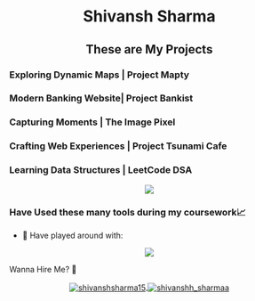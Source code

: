 
<h1 align="center">Shivansh Sharma</h1>
<h2 align="center">These are My Projects</h2>

<h3 align="left">Exploring Dynamic Maps | Project Mapty</h3>
<h3 align="left">Modern Banking Website| Project Bankist</h3>
<h3 align="left">Capturing Moments | The Image Pixel</h3>
<h3 align="left">Crafting Web Experiences | Project Tsunami Cafe</h3>
<h3 align="left">Learning Data Structures | LeetCode DSA</h3>


<p align="center">
    <img src="https://komarev.com/ghpvc/?username=shivansh1507&color=blueviolet&style=for-the-badge" />
</p>

### Have Used these many tools during my coursework📈

- 🔭 Have played around with: 
<p align="center">
    <img src="https://skillicons.dev/icons?i=docker,arduino,aws,azure,bash,bootstrap,cpp,cassandra,py,discord,git,github,html,css,gcp,java,js,linux,mongodb,mysql,nodejs,postgres,postman,powershell,react,redis,vscode,raspberrypi,php,r,&perline=10"/>
</p>


 Wanna Hire Me? 📱

<p align="center">

</a>
    <a href="https://www.linkedin.com/in/shivanshsharma15/" target="blank">
        <img align="center" src="https://img.shields.io/badge/LinkedIn-0077B5?style=for-the-badge&logo=linkedin&logoColor=white" alt="shivanshsharma15"/>
    </a>
    <a href="https://www.instagram.com/shivanshh_sharmaa/" target="blank">
        <img align="center" src="https://img.shields.io/badge/Instagram-E4405F?style=for-the-badge&logo=instagram&logoColor=white" alt="shivanshh_sharmaa" />
    </a>
</p>

